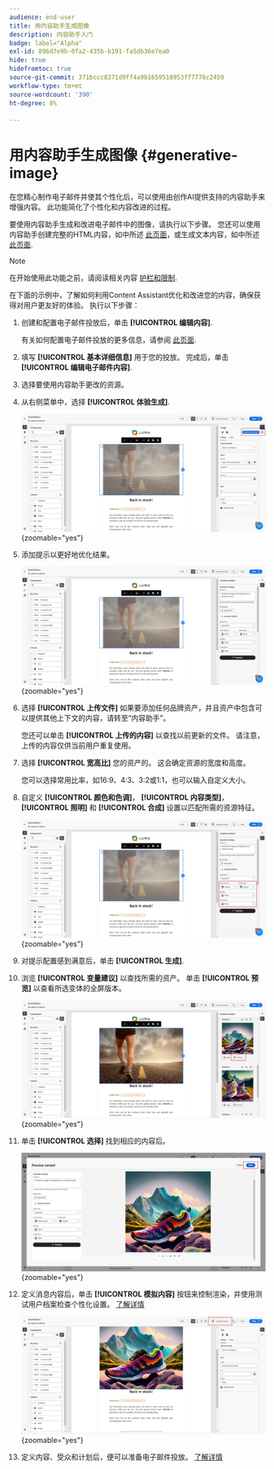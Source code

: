 ```yaml
---
audience: end-user
title: 用内容助手生成图像
description: 内容助手入门
badge: label="Alpha"
exl-id: 896d7e9b-0fa2-435b-b191-fa5db36e7ea0
hide: true
hidefromtoc: true
source-git-commit: 371bccc8371d9ff4a9b1659510953ff7776c2459
workflow-type: tm+mt
source-wordcount: '390'
ht-degree: 8%

---
```


# 用内容助手生成图像 {#generative-image}

在您精心制作电子邮件并使其个性化后，可以使用由创作AI提供支持的内容助手来增强内容。 此功能简化了个性化和内容改进的过程。

要使用内容助手生成和改进电子邮件中的图像，请执行以下步骤。 您还可以使用内容助手创建完整的HTML内容，如中所述 [此页面](generative-email.md)，或生成文本内容，如中所述 [此页面](generative-content.md).

>[!NOTE]
>
>在开始使用此功能之前，请阅读相关内容 [护栏和限制](generative-gs.md#guardrails-and-limitations).

在下面的示例中，了解如何利用Content Assistant优化和改进您的内容，确保获得对用户更友好的体验。 执行以下步骤：

1. 创建和配置电子邮件投放后，单击 **[!UICONTROL 编辑内容]**.

   有关如何配置电子邮件投放的更多信息，请参阅 [此页面](../email/create-email-content.md).

1. 填写 **[!UICONTROL 基本详细信息]** 用于您的投放。 完成后，单击 **[!UICONTROL 编辑电子邮件内容]**.

1. 选择要使用内容助手更改的资源。

1. 从右侧菜单中，选择 **[!UICONTROL 体验生成]**.

   ![](assets/image-genai-1.png){zoomable=&quot;yes&quot;}

1. 添加提示以更好地优化结果。

   ![](assets/image-genai-2.png){zoomable=&quot;yes&quot;}

1. 选择 **[!UICONTROL 上传文件]** 如果要添加任何品牌资产，并且资产中包含可以提供其他上下文的内容，请转至“内容助手”。

   您还可以单击 **[!UICONTROL 上传的内容]** 以查找以前更新的文件。 请注意，上传的内容仅供当前用户重复使用。

1. 选择 **[!UICONTROL 宽高比]** 您的资产的。 这会确定资源的宽度和高度。

   您可以选择常用比率，如16:9、4:3、3:2或1:1，也可以输入自定义大小。

1. 自定义 **[!UICONTROL 颜色和色调]**， **[!UICONTROL 内容类型]**， **[!UICONTROL 照明]** 和 **[!UICONTROL 合成]** 设置以匹配所需的资源特征。

   ![](assets/image-genai-3.png){zoomable=&quot;yes&quot;}

1. 对提示配置感到满意后，单击 **[!UICONTROL 生成]**.

1. 浏览 **[!UICONTROL 变量建议]** 以查找所需的资产。 单击 **[!UICONTROL 预览]** 以查看所选变体的全屏版本。

   ![](assets/image-genai-5.png){zoomable=&quot;yes&quot;}

1. 单击 **[!UICONTROL 选择]** 找到相应的内容后。

   ![](assets/image-genai-6.png){zoomable=&quot;yes&quot;}

1. 定义消息内容后，单击 **[!UICONTROL 模拟内容]** 按钮来控制渲染，并使用测试用户档案检查个性化设置。  [了解详情](../preview-test/preview-content.md)

   ![](assets/image-genai-7.png){zoomable=&quot;yes&quot;}

1. 定义内容、受众和计划后，便可以准备电子邮件投放。 [了解详情](../monitor/prepare-send.md)
